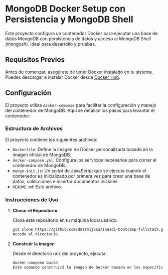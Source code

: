 # MongoDB Docker Setup con Persistencia y MongoDB Shell

Este proyecto configura un contenedor Docker para ejecutar una base de datos MongoDB con persistencia de datos y acceso al MongoDB Shell (mongosh). Ideal para desarrollo y pruebas.

## Requisitos Previos

Antes de comenzar, asegúrate de tener Docker instalado en tu sistema. Puedes descargar e instalar Docker desde [Docker Hub](https://www.docker.com/products/docker-desktop).

## Configuración

El proyecto utiliza `docker-compose` para facilitar la configuración y manejo del contenedor de MongoDB. Aquí se detallan los pasos para levantar el contenedor:

### Estructura de Archivos

El proyecto contiene los siguientes archivos:

- `Dockerfile`: Define la imagen de Docker personalizada basada en la imagen oficial de MongoDB.
- `docker-compose.yml`: Configura los servicios necesarios para correr el contenedor de MongoDB.
- `mongo-init.js`: Un script de JavaScript que se ejecuta cuando el contenedor es inicializado por primera vez para crear una base de datos, colecciones e insertar documentos iniciales.
- `README.md`: Este archivo.

### Instrucciones de Uso

1. **Clonar el Repositorio**

   Clona este repositorio en tu máquina local usando:

   ```bash
   git clone https://github.com/dmarmijosa/inesdi-bootcamp-fullStack.git
   Accede al directorio.

2. **Construir la imagen**

   Desde el directorio raíz del proyecto, ejecuta:

   ```bash
   docker-compose build
   Este comando construirá la imagen de Docker basada en las especificaciones del Dockerfile.
